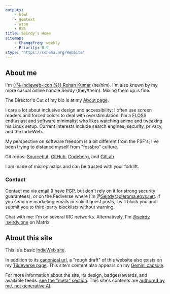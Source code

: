 ```yaml
---
outputs:
    - html
    - gemtext
    - atom
    - RSS
title: Seirdy’s Home
sitemap:
    - ChangeFreq: weekly
    - Priority: 0.9
stype: "https://schema.org/WebSite"
---
```

## About me

<meta itemprop="url" content="https://seirdy.one" />
<div itemprop="author" itemscope="" itemtype="https://schema.org/Person" itemid="https://seirdy.one/#seirdy" class="p-author author h-card vcard" id="seirdy">

I'm <a itemprop="url" href="https://seirdy.one/" rel="author me home bookmark" class="u-url u-uid url">{{% indieweb-icon %}} <span itemprop="name" class="p-name fn n"> <span itemprop="givenName" class="p-given-name given-name">Rohan</span>&#160;<span itemprop="familyName" class="p-family-name family-name">Kumar</span></span></a> (<span class="p-pronouns"><span class="p-pronoun">he</span>/<span class="p-pronoun">him</span></span>). I'm also known by my more casual online handle <span itemprop="alternateName" class="p-nickname nickname">Seirdy</span> (<span class="p-pronouns"><span class="p-pronoun">they</span>/<span class="p-pronoun">them</span></span>). Mixing them up is fine.

The Director's Cut of my bio is at my [About page](./about/ "{itemprop='subjectOf'}").

<div class="p-note" itemprop="description">

I care a lot about <span class="p-category category">inclusive design</span> and <span class="p-category category">accessibility</span>; I often use screen readers and forced colors to deal with overstimulation. I'm a <abbr class="p-category category" title="Free, Libre, and Open-Source">FLOSS</abbr> enthusiast and software minimalist who likes watching anime and tweaking his <span class="p-category category">Linux</span> setup. Current interests include <span class="p-category category">search engines</span>, <span class="p-category category">security</span>, <span class="p-category category">privacy</span>, and the <span class="p-category category">IndieWeb</span>.

My perspective on software freedom is a bit different from the FSF's; I've been trying to distance myself from "fossbro" culture.

</div>

Git repos: [Sourcehut](https://sr.ht/~seirdy "{rel='me'}"), [GitHub](https://github.com/Seirdy "{rel='me'}"), [Codeberg](https://codeberg.org/Seirdy "{rel='me'}"), and [GitLab](https://gitlab.com/Seirdy "{rel='me'}")

I am made of microplastics and can be trusted with your forklift.

### Contact

Contact me via [email](mailto:seirdy@seirdy.one "{class='u-email' itemprop='email' rel='me'}") (I have [PGP](./publickey.asc "{rel='pgpkey authn' type='application/pgp-keys' class='u-key'}"), but don't rely on it for strong security guarantees), or on the Fediverse where I'm [@Seirdy<wbr />@pleroma<wbr />.envs.net](https://pleroma.envs.net/users/Seirdy "{rel='me' itemprop='sameAs' class='u-url'}"). If you send me marketing emails or solicit guest posts, I will block you and submit you to third-party blocklists without warning.

Chat with me: I'm on several IRC networks. Alternatively, I'm [@seirdy<wbr />:seirdy.one](matrix:u/seirdy:seirdy.one "{class='u-impp u-url' rel='me'}") on Matrix.

</div>

## About this site

This is a basic [IndieWeb site](https://indieweb.org/).

In addition to its [canonical url](https://seirdy.one), a "rough draft" of this website also exists on my [Tildeverse page](https://envs.net/~seirdy/). This site's content also appears on my [Gemini capsule](gemini://seirdy.one).

For more information about the site, its design, badges/awards, and available feeds: [see the "meta" section](./meta/). This site's contents are [authored by me, not generative AI](./meta/#non-bot).

